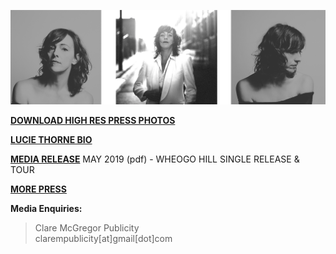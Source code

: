 [![](data/image/media/LT-3-PHOTO.png)](https://www.dropbox.com/sh/aje3cry6elw37dw/AABqXSSVJ3vsxVBCFcMZAh4Pa?dl=0)

[**DOWNLOAD HIGH RES PRESS PHOTOS**](https://www.dropbox.com/sh/aje3cry6elw37dw/AABqXSSVJ3vsxVBCFcMZAh4Pa?dl=0) 

[**LUCIE THORNE BIO**](?p=media/bio)

[**MEDIA RELEASE**](data/pr/WheogoHill_MediaRelease_May2019.pdf) MAY 2019 (pdf) - WHEOGO HILL SINGLE RELEASE & TOUR

[**MORE PRESS**](?p=press)


**Media Enquiries:**

> Clare McGregor Publicity  
> clarempublicity[at]gmail[dot]com

